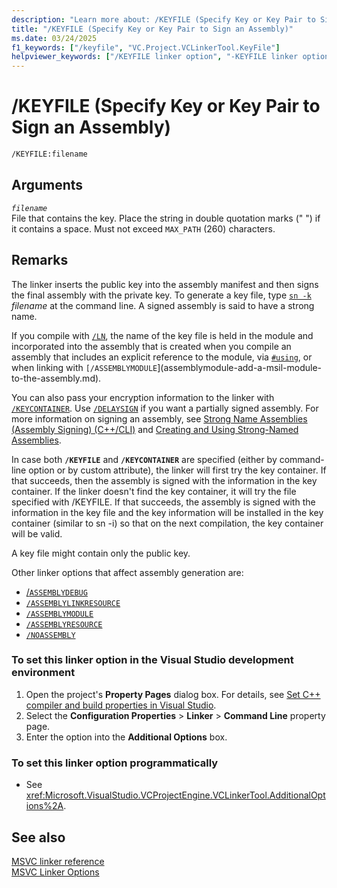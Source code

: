```yaml
---
description: "Learn more about: /KEYFILE (Specify Key or Key Pair to Sign an Assembly)"
title: "/KEYFILE (Specify Key or Key Pair to Sign an Assembly)"
ms.date: 03/24/2025
f1_keywords: ["/keyfile", "VC.Project.VCLinkerTool.KeyFile"]
helpviewer_keywords: ["/KEYFILE linker option", "-KEYFILE linker option", "KEYFILE linker option"]
---
```

# /KEYFILE (Specify Key or Key Pair to Sign an Assembly)

```cmd
/KEYFILE:filename
```

## Arguments

*`filename`*\
File that contains the key. Place the string in double quotation marks (" ") if it contains a space. Must not exceed `MAX_PATH` (260) characters.

## Remarks

The linker inserts the public key into the assembly manifest and then signs the final assembly with the private key. To generate a key file, type [`sn -k`](/dotnet/framework/tools/sn-exe-strong-name-tool) *filename* at the command line. A signed assembly is said to have a strong name.

If you compile with [`/LN`](ln-create-msil-module.md), the name of the key file is held in the module and incorporated into the assembly that is created when you compile an assembly that includes an explicit reference to the module, via [`#using`](../../preprocessor/hash-using-directive-cpp.md), or when linking with `[/ASSEMBLYMODULE`](assemblymodule-add-a-msil-module-to-the-assembly.md).

You can also pass your encryption information to the linker with [`/KEYCONTAINER`](keycontainer-specify-a-key-container-to-sign-an-assembly.md). Use [`/DELAYSIGN`](delaysign-partially-sign-an-assembly.md) if you want a partially signed assembly. For more information on signing an assembly, see [Strong Name Assemblies (Assembly Signing) (C++/CLI)](../../dotnet/strong-name-assemblies-assembly-signing-cpp-cli.md) and [Creating and Using Strong-Named Assemblies](/dotnet/framework/app-domains/create-and-use-strong-named-assemblies).

In case both **`/KEYFILE`** and **`/KEYCONTAINER`** are specified (either by command-line option or by custom attribute), the linker will first try the key container. If that succeeds, then the assembly is signed with the information in the key container. If the linker doesn't find the key container, it will try the file specified with /KEYFILE. If that succeeds, the assembly is signed with the information in the key file and the key information will be installed in the key container (similar to sn -i) so that on the next compilation, the key container will be valid.

A key file might contain only the public key.

Other linker options that affect assembly generation are:

- [/`ASSEMBLYDEBUG`](assemblydebug-add-debuggableattribute.md)
- [`/ASSEMBLYLINKRESOURCE`](assemblylinkresource-link-to-dotnet-framework-resource.md)
- [`/ASSEMBLYMODULE`](assemblymodule-add-a-msil-module-to-the-assembly.md)
- [`/ASSEMBLYRESOURCE`](assemblyresource-embed-a-managed-resource.md)
- [`/NOASSEMBLY`](noassembly-create-a-msil-module.md)

### To set this linker option in the Visual Studio development environment

1. Open the project's **Property Pages** dialog box. For details, see [Set C++ compiler and build properties in Visual Studio](../working-with-project-properties.md).
1. Select the **Configuration Properties** > **Linker** > **Command Line** property page.
1. Enter the option into the **Additional Options** box.

### To set this linker option programmatically

- See <xref:Microsoft.VisualStudio.VCProjectEngine.VCLinkerTool.AdditionalOptions%2A>.

## See also

[MSVC linker reference](linking.md)\
[MSVC Linker Options](linker-options.md)
